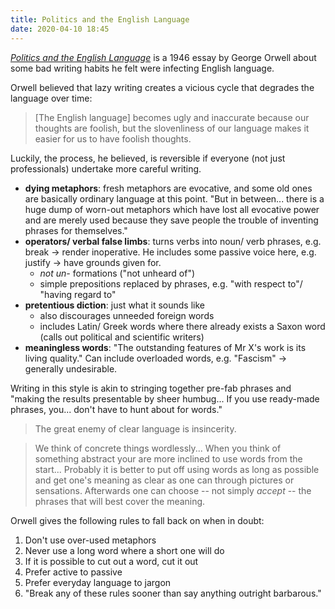 ```yaml
---
title: Politics and the English Language
date: 2020-04-10 18:45
---
```


[_Politics and the English Language_][01] is a 1946 essay by George
Orwell about some bad writing habits he felt were infecting English
language.

Orwell believed that lazy writing creates a vicious cycle that
degrades the language over time:

> [The English language] becomes ugly and inaccurate because our
thoughts are foolish, but the slovenliness of our language makes it
easier for us to have foolish thoughts.

Luckily, the process, he believed, is reversible if everyone (not
just professionals) undertake more careful writing.

- **dying metaphors**: fresh metaphors are evocative, and some old
  ones are basically ordinary language at this point. "But in
  between... there is a huge dump of worn-out metaphors which have
  lost all evocative power and are merely used because they save
  people the trouble of inventing phrases for themselves."
- **operators/ verbal false limbs**: turns verbs into noun/ verb
  phrases, e.g. break -> render inoperative. He includes some passive
  voice here, e.g. justify -> have grounds given for.
  - _not un-_ formations ("not unheard of")
  - simple prepositions replaced by phrases, e.g. "with respect to"/
    "having regard to"
- **pretentious diction**: just what it sounds like
  - also discourages unneeded foreign words
  - includes Latin/ Greek words where there already exists a Saxon
    word (calls out political and scientific writers)
- **meaningless words**: "The outstanding features of Mr X's work is
  its living quality." Can include overloaded words, e.g. "Fascism"
  -> generally undesirable.
  
Writing in this style is akin to stringing together pre-fab phrases
and "making the results presentable by sheer humbug... If you use
ready-made phrases, you... don't have to hunt about for words."

> The great enemy of clear language is insincerity.

> We think of concrete things wordlessly... When you think of
something abstract your are more inclined to use words from the
start... Probably it is better to put off using words as long as
possible and get one's meaning as clear as one can through pictures
or sensations. Afterwards one can choose -- not simply _accept_ --
the phrases that will best cover the meaning.

Orwell gives the following rules to fall back on when in doubt:

1. Don't use over-used metaphors
2. Never use a long word where a short one will do
3. If it is possible to cut out a word, cut it out
4. Prefer active to passive
5. Prefer everyday language to jargon
6. "Break any of these rules sooner than say anything outright
   barbarous."
  
  
[01]: https://faculty.washington.edu/rsoder/EDLPS579/HonorsOrwellPoliticsEnglishLanguage.pdf
